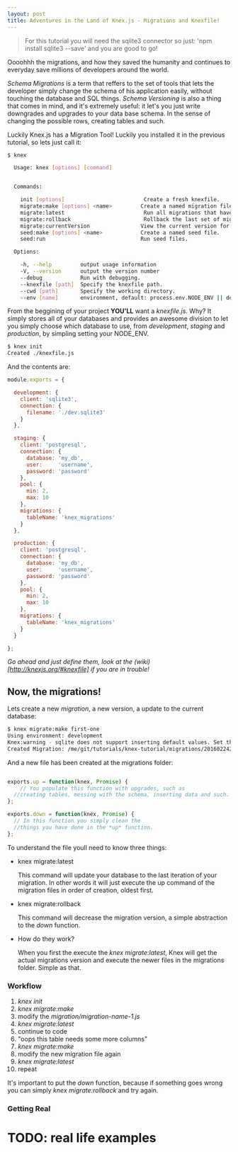 ```yaml
---
layout: post
title: Adventures in the Land of Knex.js - Migrations and Knexfile!
---
```


> For this tutorial you will need the sqlite3 connector so just: 'npm install sqlite3 --save' and you are good to go!

  Oooohhh the migrations, and how they saved the humanity and continues to everyday save millions of developers around the world.

  *Schema Migrations* is a term that reffers to the set of tools that lets the developer simply change the schema of his application easily, without touching the database and SQL things. *Schema Versioning* is also a thing that comes in mind, and it's extremely useful: it let's you just write downgrades and upgrades to your data base schema. In the sense of changing the possible rows, creating tables and such.

  Luckily Knex.js has a Migration Tool! Luckily you installed it in the previous tutorial, so lets just call it:

```bash
$ knex

  Usage: knex [options] [command]


  Commands:

    init [options]                         Create a fresh knexfile.
    migrate:make [options] <name>         Create a named migration file.
    migrate:latest                         Run all migrations that have not yet been run.
    migrate:rollback                       Rollback the last set of migrations performed.
    migrate:currentVersion                View the current version for the migration.
    seed:make [options] <name>            Create a named seed file.
    seed:run                              Run seed files.

  Options:

    -h, --help         output usage information
    -V, --version      output the version number
    --debug            Run with debugging.
    --knexfile [path]  Specify the knexfile path.
    --cwd [path]       Specify the working directory.
    --env [name]       environment, default: process.env.NODE_ENV || development

```

  From the beggining of your project **YOU'LL** want a *knexfile.js*. Why? It simply stores all of your databases and provides an awesome division to let you simply choose which database to use, from _development_, _staging_ and _production_, by simpling setting your NODE\_ENV.

```bash
$ knex init
Created ./knexfile.js
```

And the contents are:


```javascript
module.exports = {

  development: {
    client: 'sqlite3',
    connection: {
      filename: './dev.sqlite3'
    }
  },

  staging: {
    client: 'postgresql',
    connection: {
      database: 'my_db',
      user:     'username',
      password: 'password'
    },
    pool: {
      min: 2,
      max: 10
    },
    migrations: {
      tableName: 'knex_migrations'
    }
  },

  production: {
    client: 'postgresql',
    connection: {
      database: 'my_db',
      user:     'username',
      password: 'password'
    },
    pool: {
      min: 2,
      max: 10
    },
    migrations: {
      tableName: 'knex_migrations'
    }
  }

};
```

_Go ahead and just define them, look at the (wiki)[http://knexjs.org/#knexfile] if you are in trouble!_

## Now, the migrations!
Lets create a new *migration*, a new version, a update to the current database:

```bash
$ knex migrate:make first-one
Using environment: development
Knex:warning - sqlite does not support inserting default values. Set the `useNullAsDefault` flag to hide this warning. (see docs http://knexjs.org/#Builder-insert).
Created Migration: /me/git/tutorials/knex-tutorial/migrations/20160224200600_first-one.js
```

And a new file has been created at the migrations folder:

```javascript

exports.up = function(knex, Promise) {
	// You populate this function with upgrades, such as 
  //creating tables, messing with the schema, inserting data and such.
};

exports.down = function(knex, Promise) {
  // In this function you simply clean the 
  //things you have done in the *up* function.
};

```

  To understand the file youll need to know three things:

* knex migrate:latest

  This command will update your database to the last iteration of your migration.
  In other words it will just execute the up command of the migration files in order of creation, oldest first. 

* knex migrate:rollback

  This command will decrease the migration version, a simple abstraction to the _down_ function. 

* How do they work?

  When you first the execute the *knex migrate:latest*, Knex will get the actual migrations version and execute the newer files in the migrations folder. Simple as that.

### Workflow
1. _knex init_
2. _knex migrate:make <name of the migration file>_
3. modify the _migration/migration-name-1.js_
4. _knex migrate:latest_
5. continue to code
6. "oops this table needs some more columns"
7. _knex migrate:make <name of the new migration file>_
8. modify the new migration file again
9. _knex migrate:latest_
10. repeat

It's important to put the _down_ function, because if something goes wrong you can simply _knex migrate:rollback_ and try again.

### Getting Real
# TODO: real life examples
